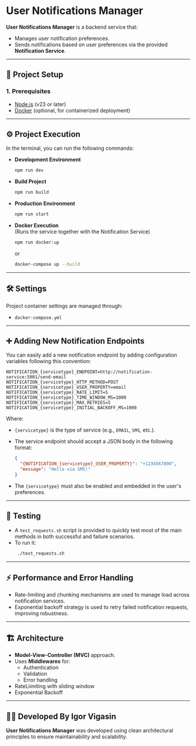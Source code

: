 
# User Notifications Manager

**User Notifications Manager** is a backend service that:
- Manages user notification preferences.
- Sends notifications based on user preferences via the provided **Notification Service**.

---

## 🚀 Project Setup

### 1. Prerequisites
- [Node.js](https://nodejs.org/) (v23 or later)
- [Docker](https://www.docker.com/) (optional, for containerized deployment)

---

## ⚙️ Project Execution

In the terminal, you can run the following commands:

- **Development Environment**  
  ```bash
  npm run dev
  ```

- **Build Project**  
  ```bash
  npm run build
  ```

- **Production Environment**  
  ```bash
  npm run start
  ```

- **Docker Execution**  
  (Runs the service together with the Notification Service)
  ```bash
  npm run docker:up
  ```
  or
  ```bash
  docker-compose up --build
  ```

---

## 🛠 Settings

Project container settings are managed through:
- `docker-compose.yml`

---

## ➕ Adding New Notification Endpoints

You can easily add a new notification endpoint by adding configuration variables following this convention:

```env
NOTIFICATION_{servicetype}_ENDPOINT=http://notification-service:5001/send-email
NOTIFICATION_{servicetype}_HTTP_METHOD=POST
NOTIFICATION_{servicetype}_USER_PROPERTY=email
NOTIFICATION_{servicetype}_RATE_LIMIT=5
NOTIFICATION_{servicetype}_TIME_WINDOW_MS=1000
NOTIFICATION_{servicetype}_MAX_RETRIES=5
NOTIFICATION_{servicetype}_INITIAL_BACKOFF_MS=1000
```

Where:
- `{servicetype}` is the type of service (e.g., `EMAIL`, `SMS`, etc.).
- The service endpoint should accept a JSON body in the following format:
  ```json
  {
    "{NOTIFICATION_{servicetype}_USER_PROPERTY}": "+1234567890",
    "message": "Hello via SMS!"
  }
  ```

- The `{servicetype}` must also be enabled and embedded in the user's preferences.

---

## 🧪 Testing

- A `test_requests.sh` script is provided to quickly test most of the main methods in both successful and failure scenarios.
- To run it:
  ```bash
   ./test_requests.sh
  ```

---

## ⚡ Performance and Error Handling

- Rate-limiting and chunking mechanisms are used to manage load across notification services.
- Exponential backoff strategy is used to retry failed notification requests, improving robustness.

---

## 🏗️ Architecture

- **Model-View-Controller (MVC)** approach.
- Uses **Middlewares** for:
  - Authentication
  - Validation
  - Error handling
- RateLiimiting with sliding window
- Exponential Backoff
---

## 👨‍💻 Developed By Igor Vigasin

**User Notifications Manager** was developed using clean architectural principles to ensure maintainability and scalability.
